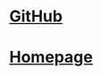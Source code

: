 ﻿# [GitHub](https://github.com/SnowflakePowered/snowflake)
# [Homepage](https://snowflakepowe.red/)
